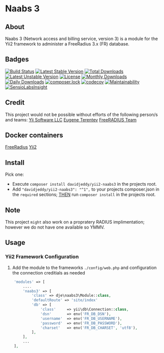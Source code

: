 # Naabs 3

## About
Naabs 3 (Network access and billing service, version 3) is a module for the Yii2 framework to administer a FreeRadius 3.x (FR) database.

## Badges
[![Build Status](https://travis-ci.org/davidjeddy/yii2-naabs3.svg?branch=master&format=flat-square)](https://travis-ci.org/davidjeddy/yii2-naabs3)
[![Latest Stable Version](https://poser.pugx.org/davidjeddy/yii2-naabs3/v/stable?format=flat-square)](https://packagist.org/packages/davidjeddy/yii2-naabs3)
[![Total Downloads](https://poser.pugx.org/davidjeddy/yii2-naabs3/downloads?format=flat-square)](https://packagist.org/packages/davidjeddy/yii2-naabs3)
[![Latest Unstable Version](https://poser.pugx.org/davidjeddy/yii2-naabs3/v/unstable?format=flat-square)](https://packagist.org/packages/davidjeddy/yii2-naabs3)
[![License](https://poser.pugx.org/davidjeddy/yii2-naabs3/license?format=flat-square)](https://packagist.org/packages/davidjeddy/yii2-naabs3)
[![Monthly Downloads](https://poser.pugx.org/davidjeddy/yii2-naabs3/d/monthly?format=flat-square)](https://packagist.org/packages/davidjeddy/yii2-naabs3)
[![Daily Downloads](https://poser.pugx.org/davidjeddy/yii2-naabs3/d/daily?format=flat-square)](https://packagist.org/packages/davidjeddy/yii2-naabs3)
[![composer.lock](https://poser.pugx.org/davidjeddy/yii2-naabs3/composerlock?format=flat-square)](https://packagist.org/packages/davidjeddy/yii2-naabs3)
[![codecov](https://codecov.io/gh/davidjeddy/yii2-naabs3/branch/master/graph/badge.svg?format=flat-square)](https://codecov.io/gh/davidjeddy/yii2-naabs3)
[![Maintainability](https://api.codeclimate.com/v1/badges/778bacb18bbdcda58ac7/maintainability?format=flat-square)](https://codeclimate.com/github/davidjeddy/yii2-naabs3/maintainability)
[![SensioLabsInsight](https://insight.sensiolabs.com/projects/1977432a-f69f-480d-a0cb-1f65627ba8f3/big.png?format=flat-square)](https://insight.sensiolabs.com/projects/1977432a-f69f-480d-a0cb-1f65627ba8f3)

## Credit
This project would not be possible without efforts of the following person/s and teams:
[Yii Software LLC](https://github.com/yiisoft)
[Eugene Terentev](https://github.com/trntv)
[FreeRADIUS Team](https://freeradius.org/)

## Docker containers
[FreeRadius](https://hub.docker.com/r/marcelmaatkamp/freeradius/)
[Yii2](https://hub.docker.com/r/dmstr/php-yii2/)

## Install
Pick one:
 - Execute `composer install davidjeddy/yii2-naabs3` in the projects root.
 - Add `"davidjeddy/yii2-naabs3": "^1",` to your projects composer.json in the `required` sections; [THEN](https://www.youtube.com/channel/UCPSfjD7o1CQZXzdAy56c8kg) run `composer install` in the projects root.

## Note
This project `might` also work on a propratery RADIUS implimentation; however we do not have one available so YMMV.

## Usage
### Yii2 Framework Configuration
1) Add the module to the frameworks `./config/web.php` and configuration the connection creditials as needed
```PHP
    'modules' => [
        ....
        'naabs3' => [
            'class' => dje\naabs3\Module::class,
            'defaultRoute' => 'site/index'
            'db' => [
                'class'     => yii\db\Connection::class,
                'dsn'       => env('FR_DB_DSN'),
                'username'  => env('FR_DB_USERNAME'),
                'password'  => env('FR_DB_PASSWORD'),
                'charset'   => env('FR_DB_CHARSET', 'utf8'),
            ],
        ],
        ...
    ],
```

